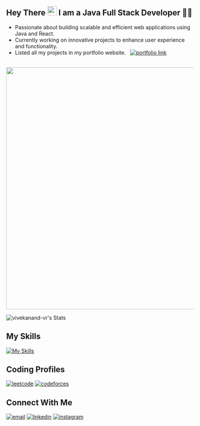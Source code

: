 ##  Hey There <img src="https://user-images.githubusercontent.com/74038190/214644152-52f47eb3-5e31-4f47-8758-05c9468d5596.gif" width="25"> I am a Java Full Stack Developer 👨‍💻

- Passionate about building scalable and efficient web applications using Java and React.
- Currently working on innovative projects to enhance user experience and functionality.
- Listed all my projects in my portfolio website. &nbsp;   [![portfolio link](https://img.shields.io/badge/portfolio-006400?style=for-the-badge&logo=lintcode&logoColor=white)](https://vivekanand-vr.netlify.app/)

<br />
 <img src="https://user-images.githubusercontent.com/74038190/225813708-98b745f2-7d22-48cf-9150-083f1b00d6c9.gif" width="650" /> 

![vivekanand-vr's Stats](https://github-readme-stats.vercel.app/api?username=vivekanand-vr&theme=dark&show_icons=true&hide_border=true&count_private=true&text_color=FFFFFF)

## My Skills
[![My Skills](https://skillicons.dev/icons?i=git,react,redux,tailwind,nodejs,java,hibernate,spring,maven,docker,mysql,mongo)](https://skillicons.dev)

## Coding Profiles
[![leetcode](https://img.shields.io/badge/leetcode-FF7400?style=for-the-badge&logo=leetcode&logoColor=white)](https://leetcode.com/vicky_007) 
[![codeforces](https://img.shields.io/badge/codeforces-FF0000?style=for-the-badge&logo=codeforces&logoColor=white)](https://codeforces.com/profile/vicky_9)

## Connect With Me
[![email](https://img.shields.io/badge/email-ff4d00?style=for-the-badge&logo=gmail&logoColor=white)](mailto:vivekvernekar21@gmail.com) 
[![linkedin](https://img.shields.io/badge/linkedin-0A66C2?style=for-the-badge&logo=linkedin&logoColor=white)](https://www.linkedin.com/in/vivekanand-vernekar) 
[![instagram](https://img.shields.io/badge/instagram-E4405F?style=for-the-badge&logo=instagram&logoColor=white)](https://www.instagram.com/vvek_9)


